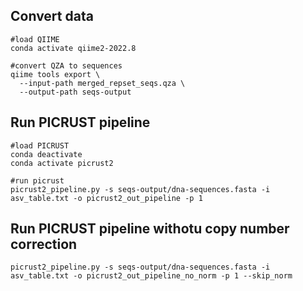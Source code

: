 ## Convert data
```
#load QIIME
conda activate qiime2-2022.8

#convert QZA to sequences
qiime tools export \
  --input-path merged_repset_seqs.qza \
  --output-path seqs-output
```

## Run PICRUST pipeline
```
#load PICRUST
conda deactivate
conda activate picrust2

#run picrust
picrust2_pipeline.py -s seqs-output/dna-sequences.fasta -i asv_table.txt -o picrust2_out_pipeline -p 1
```

## Run PICRUST pipeline withotu copy number correction 
```
picrust2_pipeline.py -s seqs-output/dna-sequences.fasta -i asv_table.txt -o picrust2_out_pipeline_no_norm -p 1 --skip_norm
```
